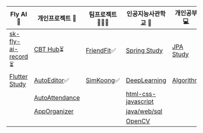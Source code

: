 | Fly AI 🦋 | 개인프로젝트 🧑 | 팀프로젝트 👨‍👦‍👦 | 인공지능사관학교 🏫 | 개인공부 💻 |
| ---- | ---- | ---- | ---- | ---- |
| [sk-fly-ai-record](https://github.com/rimgosu/sk-fly-ai-record)⏳ | [CBT Hub](https://github.com/rimgosu/CbtHub)⏳ | [FriendFit](https://github.com/rimgosu/FriendFit)✅ | [Spring Study](https://github.com/rimgosu/SpringStudy) | [JPA Study](https://github.com/rimgosu/JpaStudy) |
| [Flutter Study](https://github.com/rimgosu/FlutterStudy) | [AutoEditor](https://github.com/rimgosu/autoeditor)✅ | [SimKoong](https://github.com/rimgosu/SimKoong)✅ | [DeepLearning](https://github.com/rimgosu/DeepLearning) | [Algorithm](https://github.com/rimgosu/Algorithm) |
|  | [AutoAttendance](https://github.com/rimgosu/AutoAttendance) |  | [html-css-javascript](https://github.com/rimgosu/html-css-javascript) |  |
|  | [AppOrganizer](https://github.com/rimgosu/AppOrganizer) |  | [java/web/sql](https://github.com/rimgosu/Lectures) |  |
|  |  |  | [OpenCV](https://github.com/rimgosu/OpenCV) |  |
